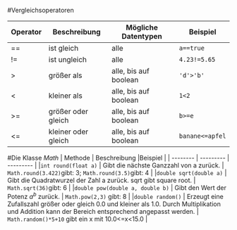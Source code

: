 #Vergleichsoperatoren

| Operator            | Beschreibung   | Mögliche Datentypen  |Beispiel |
| --------------- | -------- | --------- | --------- |
| ==   |ist gleich          | alle  | `a==true` | 
| !=   |ist ungleich        | alle     | `4.23!=5.65` | 
| >    |größer als          | alle, bis auf boolean  | `'d'>'b'`  |
| <    |kleiner als         | alle, bis auf boolean |    `1<2`       |
| >=   |größer oder gleich  | alle, bis auf boolean  | `b>=e` |
| <=   |kleiner oder gleich | alle, bis auf boolean |  `banane<=apfel`  | 

#Die Klasse *Math*
| Methode   | Beschreibung  |Beispiel |
| -------- | --------- | --------- |
|`int round(float a)`          | Gibt die nächste Ganzzahl von a zurück.  | `Math.round(3.422)`gibt: 3; `Math.round(3.5)`gibt: 4 | 
|`double sqrt(double a)`      | Gibt die Quadratwurzel der Zahl a zurück. sqrt gibt square root.     | `Math.sqrt(36)`gibt: 6 | 
|`double pow(double a, double b)`          | Gibt den Wert der Potenz $a^b$ zurück.  | `Math.pow(2,3)` gibt: 8  |
|`double random()`       | Erzeugt eine Zufallszahl größer oder gleich 0.0 und kleiner als 1.0. Durch Multiplikation und Addition kann der Bereich entsprechend angepasst werden. |    `Math.random()*5+10` gibt ein x mit 10.0<=x<15.0       |


